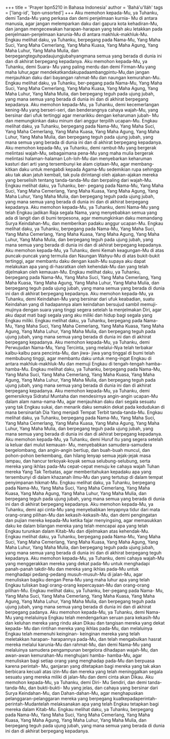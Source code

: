 +++
title = 'Prayer bpn5210 in Bahasa Indonesia'
author = 'Bahá'u'lláh'
tags = ['lang-id', 'bpn-unsorted']
+++
Aku memohon kepada-Mu, ya Tuhanku, demi
Tanda-Mu yang perkasa dan demi penjelmaan kurnia- Mu di antara manusia, agar jangan melemparkan daku dari gapura kota kehadiran-Mu, dan jangan mengecewakan harapan-harapan yang telah aku letakkan pada penjelmaan-penjelmaan karunia-Mu di antara makhluk-makhluk-Mu. Engkau melihat daku, ya Tuhanku, berpegang pada Nama-Mu, Yang Maha Suci, Yang Maha Cemerlang, Yang Maha Kuasa, Yang Maha Agung, Yang Maha Luhur, Yang Maha Mulia, dan berpegangteguhpadaujungjubahyangmana semua yang berada di dunia ini dan di akhirat berpegang kepadanya.
Aku memohon kepada-Mu, ya Tuhanku, demi Suara- Mu yang paling merdu dan demi Firman-Mu yang maha luhur,agar mendekatkandakupadaambangpintu-Mu,dan jangan menjauhkan daku dari bayangan rahmat-Mu dan naungan kemurahan-Mu. Engkau melihat daku, ya Tuhanku, ber-pegang pada Nama-Mu, Yang Maha Suci, Yang Maha Cemerlang, Yang Maha Kuasa, Yang Maha Agung, Yang Maha Luhur, Yang Maha Mulia, dan berpegang teguh pada ujung jubah, yang mana semua yang berada di dunia ini dan di akhirat berpegang kepadanya.
Aku memohon kepada-Mu, ya Tuhanku, demi kecemerlangan kening-Mu yang berseri-seri, dan benderangnya cahaya wajah-Mu, yang bersinar dari ufuk tertinggi agar menarikku dengan keharuman jubah- Mu dan memungkinkan daku minum dari anggur terpilih ucapan-Mu. Engkau melihat daku, ya Tuhanku, berpegang pada Nama-Mu, Yang Maha Suci, Yang Maha Cemerlang, Yang Maha Kuasa, Yang Maha Agung, Yang Maha Luhur, Yang Maha Mulia, dan berpegang teguh pada ujung jubah, yang mana semua yang berada di dunia ini dan di akhirat berpegang kepadanya.
Aku memohon kepada-Mu, ya Tuhanku, demi rambut-Mu yang bergerak melintasi wajah-Mu, sebagaimana pena-Mu yang maha mulia bergerak melintasi halaman-halaman Loh-loh-Mu dan menyebarkan keharuman kasturi dari arti yang tersembunyi ke alam ciptaan-Mu, agar membang- kitkan daku untuk mengabdi kepada Agama-Mu sedemikian rupa sehingga aku tak akan jatuh kembali, tak pula dirintangi oleh ajakan-ajakan mereka yang berselisih tentang tanda-tanda-Mu dan berpaling dari wajah-Mu. Engkau melihat daku, ya Tuhanku, ber- pegang pada Nama-Mu, Yang Maha Suci, Yang Maha Cemerlang, Yang Maha Kuasa, Yang Maha Agung, Yang Maha Luhur, Yang Maha Mulia, dan berpegang teguh pada ujung jubah, yang mana semua yang berada di dunia ini dan di akhirat berpegang kepadanya.
Aku memohon kepada-Mu, ya Tuhanku, demi Nama-Mu yang telah Engkau jadikan Raja segala Nama, yang menyebabkan semua yang ada di langit dan di bumi terpesona, agar memungkinkan daku memandang Surya Keindahan-Mu, dan memberikan padaku anggur ucapan-Mu. Engkau melihat daku, ya Tuhanku, berpegang pada Nama-Mu, Yang Maha Suci, Yang Maha Cemerlang, Yang Maha Kuasa, Yang Maha Agung, Yang Maha Luhur, Yang Maha Mulia, dan berpegang teguh pada ujung jubah, yang mana semua yang berada di dunia ini dan di akhirat berpegang kepadanya.
Aku memohon kepada-Mu, ya Tuhanku, demi Kemah keagungan-Mu di atas puncak-puncak yang termulia dan Naungan Wahyu-Mu di atas bukit-bukit tertinggi, agar membantu daku dengan kasih-Mu supaya aku dapat melakukan apa yang di-hasratkan oleh kehendak-Mu dan yang telah dijelmakan oleh kemauan-Mu. Engkau melihat daku, ya Tuhanku, berpegang pada Nama-Mu, Yang Maha Suci, Yang Maha Cemerlang, Yang Maha Kuasa, Yang Maha Agung, Yang Maha Luhur, Yang Maha Mulia, dan berpegang teguh pada ujung jubah, yang mana semua yang berada di dunia ini dan di akhirat berpegang kepadanya.
Aku memohon kepada-Mu, ya Tuhanku, demi Keindahan-Mu yang bersinar dari ufuk keabadian, suatu Keindahan yang di hadapannya alam keindahan bersujud sambil memuji-mujinya dengan suara yang tinggi segera setelah Ia menjelmakan Diri, agar aku dapat mati bagi segala yang aku miliki dan hidup bagi segala yang Engkau miliki. Engkau melihat daku, ya Tuhanku, berpegang pada Nama-Mu, Yang Maha Suci, Yang Maha Cemerlang, Yang Maha Kuasa, Yang Maha Agung, Yang Maha Luhur, Yang Maha Mulia, dan berpegang teguh pada ujung jubah, yang mana semua yang berada di dunia ini dan di akhirat berpegang kepadanya.
Aku memohon kepada-Mu, ya Tuhanku, demi Perwujudan Nama-Mu, Yang Tercinta, yang melalui-Nya telah terbakar kalbu-kalbu para pencinta-Mu, dan jiwa- jiwa yang tinggal di bumi telah membubung tinggi, agar membantu daku untuk meng-ingat Engkau di antara makhluk-makhluk-Mu dan memuji Engkau di tengah-tengah hamba-hamba-Mu. Engkau melihat daku, ya Tuhanku, berpegang pada Nama-Mu, Yang Maha Suci, Yang Maha Cemerlang, Yang Maha Kuasa, Yang Maha Agung, Yang Maha Luhur, Yang Maha Mulia, dan berpegang teguh pada ujung jubah, yang mana semua yang berada di dunia ini dan di akhirat berpegang kepadanya.
Aku memohon kepada-Mu, ya Tuhanku, demi gemersiknya Sidratul Muntaha dan mendesirnya angin-angin ucapan-Mu dalam alam nama-nama-Mu, agar menjauhkan daku dari segala sesuatu yang tak Engkau sukai, dan menarik daku semakin dekat pada kedudukan di mana bersinarlah Dia Yang menjadi Tempat Terbit tanda-tanda-Mu. Engkau melihat daku, ya Tuhanku, berpegang pada Nama-Mu, Yang Maha Suci, Yang Maha Cemerlang, Yang Maha Kuasa, Yang Maha Agung, Yang Maha Luhur, Yang Maha Mulia, dan berpegang teguh pada ujung jubah, yang mana semua yang berada di dunia ini dan di akhirat berpegang kepadanya.
Aku memohon kepada-Mu, ya Tuhanku, demi Huruf itu yang segera setelah ia keluar dari mulut kemauan- Mu, menyebabkan samudera-samudera bergelombang, dan angin-angin bertiup, dan buah-buah muncul, dan pohon-pohon berkembang, dan hilang lenyap semua jejak-jejak masa lampau, dan hancur terkoyak-koyak semua selubung-selubung, serta mereka yang ikhlas pada-Mu cepat-cepat menuju ke cahaya wajah Tuhan mereka Yang Tak Terbatas, agar memberitahukan kepadaku apa yang tersembunyi di dalam khazanah ilmu-Mu dan yang tertutup di dalam tempat penyimpanan hikmat-Mu. Engkau melihat daku, ya Tuhanku, berpegang pada Nama-Mu, Yang Maha Suci, Yang Maha Cemerlang, Yang Maha Kuasa, Yang Maha Agung, Yang Maha Luhur, Yang Maha Mulia, dan berpegang teguh pada ujung jubah, yang mana semua yang berada di dunia ini dan di akhirat berpegang kepadanya.
Aku memohon kepada-Mu, ya Tuhanku, demi api cinta-Mu yang menyebabkan lenyapnya tidur dari mata orang-orang pilihan-Mu dan kekasih-kekasih-Mu, dan demi pengingatan dan pujian mereka kepada-Mu ketika fajar menyingsing, agar memasukkan daku ke dalam bilangan mereka yang telah mencapai apa yang telah Engkau turunkan dalam Kitab-Mu dan dijelmakan atas kehendak-Mu. Engkau melihat daku, ya Tuhanku, berpegang pada Nama-Mu, Yang Maha Suci, Yang Maha Cemerlang, Yang Maha Kuasa, Yang Maha Agung, Yang Maha Luhur, Yang Maha Mulia, dan berpegang teguh pada ujung jubah, yang mana semua yang berada di dunia ini dan di akhirat berpegang teguh kepadanya.
Aku memohon kepada-Mu, ya Tuhanku, demi cahaya wajah-Mu yang menggerakkan mereka yang dekat pada-Mu untuk menghadapi panah-panah takdir-Mu dan mereka yang ikhlas pada-Mu untuk menghadapi pedang-pedang musuh-musuh-Mu di jalan-Mu, agar menuliskan bagiku dengan Pena-Mu yang maha luhur apa yang telah Engkau tuliskan bagi orang-orang kepercayaan-Mu dan orang-orang pilihan-Mu. Engkau melihat daku, ya Tuhanku, ber-pegang pada Nama- Mu, Yang Maha Suci, Yang Maha Cemerlang, Yang Maha Kuasa, Yang Maha Agung, Yang Maha Luhur, Yang Maha Mulia, dan berpegang teguh pada ujung jubah, yang mana semua yang berada di dunia ini dan di akhirat berpegang padanya.
Aku memohon kepada-Mu, ya Tuhanku, demi Nama- Mu yang melaluinya Engkau telah mendengarkan seruan para kekasih-Mu dan keluhan mereka yang rindu akan Dikau dan tangisan mereka yang dekat kepada- Mu dan rintihan mereka yang ikhlas pada-Mu, dan melaluinya Engkau telah memenuhi keinginan- keinginan mereka yang telah meletakkan harapan- harapannya pada-Mu, dan telah mengabulkan hasrat mereka melalui karunia-Mu dan rahmat-Mu, dan demi Nama-Mu yang melaluinya samudera pengampunan bergelora dihadapan wajah-Mu, dan awan-awan kemurahan-Mu menghujani hamba- hamba-Mu, agar menuliskan bagi setiap orang yang menghadap pada-Mu dan berpuasa karena perintah- Mu, ganjaran yang ditetapkan bagi mereka yang tak akan berbicara kecuali atas izin-Mu dan mereka yang telah meninggalkan segala sesuatu yang mereka miliki di jalan-Mu dan demi cinta akan Dikau.
Aku memohon kepada-Mu, ya Tuhanku, demi Diri- Mu Sendiri, dan demi tanda-tanda-Mu, dan bukti-bukti- Mu yang jelas, dan cahaya yang bersinar dari Surya Keindahan-Mu, dan Dahan-dahan-Mu, agar menghapuskan pelanggaran-pelanggaran mereka yang
berpegang kuatkepadaperintah-perintah-Mudantelah melaksanakan apa yang telah Engkau tetapkan bagi mereka dalam Kitab-Mu. Engkau melihat daku, ya Tuhanku, berpegang pada Nama-Mu, Yang Maha Suci, Yang Maha Cemerlang, Yang Maha Kuasa, Yang Maha Agung, Yang Maha Luhur, Yang Maha Mulia, dan berpegang teguh pada ujung jubah, yang mana semua yang berada di dunia ini dan di akhirat berpegang kepadanya.
